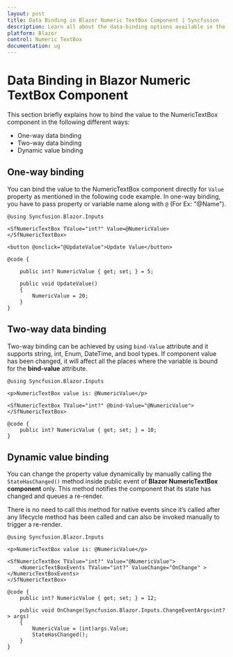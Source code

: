 ```yaml
---
layout: post
title: Data Binding in Blazor Numeric TextBox Component | Syncfusion
description: Learn all about the data-binding options available in the Syncfusion Blazor Numeric TextBox component.
platform: Blazor
control: Numeric TextBox
documentation: ug
---
```


# Data Binding in Blazor Numeric TextBox Component

This section briefly explains how to bind the value to the NumericTextBox component in the following different ways:

* One-way data binding
* Two-way data binding
* Dynamic value binding

## One-way binding

You can bind the value to the NumericTextBox component directly for `Value` property as mentioned in the following code example. In one-way binding, you have to pass property or variable name along with `@` (For Ex: "@Name").

```cshtml
@using Syncfusion.Blazor.Inputs

<SfNumericTextBox TValue="int?" Value=@NumericValue></SfNumericTextBox>

<button @onclick="@UpdateValue">Update Value</button>

@code {

    public int? NumericValue { get; set; } = 5;

    public void UpdateValue()
    {
        NumericValue = 20;
    }
}
```

## Two-way data binding

Two-way binding can be achieved by using `bind-Value` attribute and it supports string, int, Enum, DateTime, and bool types. If component value has been changed, it will affect all the places where the variable is bound for the **bind-value** attribute.

```cshtml
@using Syncfusion.Blazor.Inputs

<p>NumericTextBox value is: @NumericValue</p>

<SfNumericTextBox TValue="int?" @bind-Value="@NumericValue"></SfNumericTextBox>

@code {
    public int? NumericValue { get; set; } = 10;
}
```

## Dynamic value binding

You can change the property value dynamically by manually calling the `StateHasChanged()` method inside public event of **Blazor NumericTextBox component** only. This method notifies the component that its state has changed and queues a re-render.

There is no need to call this method for native events since it’s called after any lifecycle method has been called and can also be invoked manually to trigger a re-render.

```cshtml
@using Syncfusion.Blazor.Inputs

<p>NumericTextBox value is: @NumericValue</p>

<SfNumericTextBox TValue="int?" Value="@NumericValue">
    <NumericTextBoxEvents TValue="int?" ValueChange="OnChange" ></NumericTextBoxEvents>
</SfNumericTextBox>

@code {
    public int? NumericValue { get; set; } = 12;

    public void OnChange(Syncfusion.Blazor.Inputs.ChangeEventArgs<int?> args)
    {
        NumericValue = (int)args.Value;
        StateHasChanged();
    }
}
```